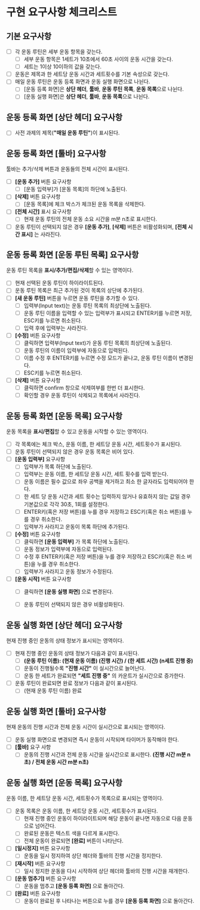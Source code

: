 # 구현 요구사항 체크리스트

## 기본 요구사항
* [ ] 각 운동 루틴은 세부 운동 항목을 갖는다.
  * [ ] 세부 운동 항목은 1세트가 10초에서 60초 사이의 운동 시간을 갖는다.
  * [ ] 세트는 1이상 10이하의 값을 갖는다.
* [ ] 운동은 제목과 한 세트당 운동 시간과 세트횟수를 기본 속성으로 갖는다.
* [ ] 매일 운동 루틴은 운동 등록 화면과 운동 실행 화면으로 나뉜다.
  * [ ] [운동 등록 화면]은 **상단 헤더**, **툴바**, **운동 루틴 목록**, **운동 목록**으로 나뉜다.
  * [ ] [운동 실행 화면]은 **상단 헤더**, **툴바**, **운동 목록**으로 나뉜다.

## 운동 등록 화면 [상단 헤더] 요구사항
* [ ] 사전 과제의 제목(**"매일 운동 루틴"**)이 표시된다.

## 운동 등록 화면 [툴바] 요구사항
툴바는 추가/삭제 버튼과 운동들의 전체 시간이 표시된다.

* [ ] **[운동 추가]** 버튼 요구사항
  * [ ] [운동 입력부]가 [운동 목록]의 하단에 노출된다.
* [ ] **[삭제]** 버튼 요구사항
  * [ ] [운동 목록]에 체크 박스가 체크된 운동 목록을 삭제한다.
* [ ] **[전체 시간]** 표시 요구사항
  * [ ] 현재 운동 루틴의 전체 운동 소요 시간을 m분 n초로 표시한다.
* [ ] 운동 루틴이 선택되지 않은 경우 **[운동 추가]**, **[삭제]** 버튼은 비활성화되며, **[전체 시간 표시]** 는 사라진다.

## 운동 등록 화면 [운동 루틴 목록] 요구사항

운동 루틴 목록을 **표시/추가/편집/삭제**할 수 있는 영역이다.

* [ ] 현재 선택된 운동 루틴이 하이라이트된다.
* [ ] 운동 루틴 목록은 최근 추가된 것이 목록의 상단에 추가된다.
* [ ] **[새 운동 루틴]** 버튼을 누르면 운동 루틴을 추가할 수 있다.
  * [ ] 입력부(Input text)는 운동 루틴 목록의 최상단에 노출된다.
  * [ ] 운동 루틴 이름을 입력할 수 있는 입력부가 표시되고 ENTER키를 누르면 저장, ESC키를 누르면 취소된다.
  * [ ] 입력 후에 입력부는 사라진다.
* [ ] **[수정]** 버튼 요구사항
  * [ ] 클릭하면 입력부(Input text)가 운동 루틴 목록의 최상단에 노출된다.
  * [ ] 운동 루틴의 이름이 입력부에 자동으로 입력된다.
  * [ ] 이름 수정 후 ENTER키를 누르면 수정 모드가 끝나고, 운동 루틴 이름이 변경된다.
  * [ ] ESC키를 누르면 취소된다.
* [ ] **[삭제]** 버튼 요구사항
  * [ ] 클릭하면 confirm 창으로 삭제여부를 한번 더 표시한다.
  * [ ] 확인할 경우 운동 루틴이 삭제되고 목록에서 사라진다.

## 운동 등록 화면 [운동 목록] 요구사항

운동 목록을 **표시/편집**할 수 있고 운동을 시작할 수 있는 영역이다.

* [ ] 각 목록에는 체크 박스, 운동 이름, 한 세트당 운동 시간, 세트횟수가 표시된다.
* [ ] 운동 루틴이 선택되지 않은 경우 운동 목록은 비어 있다.
* [ ] **[운동 입력부]** 요구사항
  * [ ] 입력부가 목록 하단에 노출된다.
  * [ ] 입력부는 운동 이름, 한 세트당 운동 시간, 세트 횟수를 입력 받는다.
  * [ ] 운동 이름은 필수 값으로 좌우 공백을 제거하고 최소 한 글자라도 입력되어야 한다.
  * [ ] 한 세트 당 운동 시간과 세트 횟수는 입력하지 않거나 유효하지 않는 값일 경우 기본값으로 각각 30초, 1회를 설정한다.
  * [ ] ENTER키(혹은 저장 버튼)를 누를 경우 저장하고 ESC키(혹은 취소 버튼)를 누를 경우 취소한다.
  * [ ] 입력부가 사라지고 운동이 목록 하단에 추가된다.
* [ ] **[수정]** 버튼 요구사항
  * [ ] 클릭하면 **[운동 입력부]** 가 목록 하단에 노출된다.
  * [ ] 운동 정보가 입력부에 자동으로 입력된다.
  * [ ] 수정 후 ENTER키(혹은 저장 버튼)을 누를 경우 저장하고 ESC키(혹은 취소 버튼)을 누를 경우 취소한다.
  * [ ] 입력부가 사라지고 운동 정보가 수정된다.
* [ ] **[운동 시작]** 버튼 요구사항
  * [ ] 클릭하면 **[운동 실행 화면]** 으로 변경된다.
  * [ ] 운동 루틴이 선택되지 않은 경우 비활성화된다.


## 운동 실행 화면 [상단 헤더] 요구사항

현재 진행 중인 운동의 상태 정보가 표시되는 영역이다.

* [ ] 현재 진행 중인 운동의 상태 정보가 다음과 같이 표시된다.
  * [ ] **(운동 루틴 이름): (현재 운동 이름) (진행 시간) / (한 세트 시간) (n세트 진행 중)**
  * [ ] 운동이 진행될수록 **"진행 시간"** 이 실시간으로 늘어난다.
  * [ ] 운동 한 세트가 완료되면 **"세트 진행 중"** 의 카운트가 실시간으로 증가한다.
* [ ] 운동 루틴이 완료되면 완료 정보가 다음과 같이 표시된다.
  * [ ] (현재 운동 루틴 이름) 완료

## 운동 실행 화면 [툴바] 요구사항

현재 운동의 진행 시간과 전체 운동 시간이 실시간으로 표시되는 영역이다.

* [ ] 운동 실행 화면으로 변경되면 즉시 운동이 시작되며 타이머가 동작해야 한다.
* [ ] **[툴바]** 요구 사항
  * [ ] 운동의 진행 시간과 전체 운동 시간을 실시간으로 표시한다.
  **(진행 시간 m분 n초) / 전체 운동 시간 m분 n초)**

## 운동 실행 화면 [운동 목록] 요구사항

운동 이름, 한 세트당 운동 시간, 세트횟수가 목록으로 표시되는 영역이다.

* [ ] 운동 목록은 운동 이름, 한 세트당 운동 시간, 세트횟수가 표시된다.
  * [ ] 현재 진행 중인 운동이 하이라이트되며 해당 운동이 끝나면 자동으로 다음 운동으로 넘어간다.
  * [ ] 완료된 운동은 텍스트 색을 다르게 표시한다.
  * [ ] 전체 운동이 완료되면 **[완료]** 버튼이 나타난다.
* [ ] **[일시정지]** 버튼 요구사항
  * [ ] 운동을 일시 정지하여 상단 헤더와 툴바의 진행 시간을 정지한다.
* [ ] **[재시작]** 버튼 요구사항
  * [ ] 일시 정지한 운동을 다시 시작하여 상단 헤더와 툴바의 진행 시간을 재개한다.
* [ ] **[운동 멈추기]** 버튼 요구사항
  * [ ] 운동을 멈추고 **[운동 등록 화면]** 으로 돌아간다.
* [ ] **[완료]** 버튼 요구사항
  * [ ] 운동이 완료된 후 나타나는 버튼으로 누를 경우 **[운동 등록 화면]** 으로 돌아간다.
